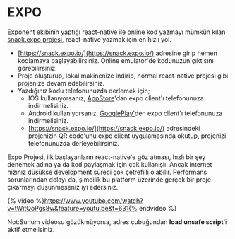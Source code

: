 # EXPO

[Exponent](https://expo.io/) ekibinin yaptığı react-native ile online kod yazmayı mümkün kılan [snack.expo projesi](https://snack.expo.io/), react-native yazmak için en hızlı yol.

* [https://snack.expo.io/](https://snack.expo.io/)  adresine girip hemen kodlamaya başlayabilirsiniz. Online emulator'de kodunuzun çıktısını görebilirsiniz.
* Proje oluşturup, lokal makinenize indirip, normal react-native projesi gibi projenize devam edebilirsiniz.
* Yazdığınız kodu telefonunuzda derlemek için;
  * IOS kullanıyorsanız, [AppStore](https://www.google.com.tr/search?q=itunes+expo+client&rls=com.microsoft:en-GB:{referrer:source?}&ie=UTF-8&oe=UTF-8&sourceid=ie7&rlz=1I7TEUA_trTR487TR488)'dan expo client'ı telefonunuza indirmelisiniz.
  * Android kullanıyorsanız, [GooglePlay'](https://play.google.com/store/apps/details?id=host.exp.exponent)den expo client'ı telefonunuza indirmelisiniz.
  * [https://snack.expo.io/](https://snack.expo.io/) adresindeki projenizin QR code'unu expo client uygulamasında okutup, projenizi telefonunuzda derleyebilirsiniz.  

Expo Projesi, ilk başlayanların react-native'e göz atması, hızlı bir şey denemek adına ya da kod paylaşmak için çok kullanışlı. Ancak internet hızınız düşükse development süreci çok çetrefilli olabilir. Performans sorunlarından dolayı da, şimdilik bu platform üzerinde gerçek bir proje çıkarmayı düşünmeseniz iyi edersiniz.

{% video %}https://www.youtube.com/watch?v=tWitQoPgs8w&feature=youtu.be&t=631{% endvideo %}

Not:Sunum videosu gözükmüyorsa, adres çubuğundan **load unsafe script**'i aktif etmelisiniz.





